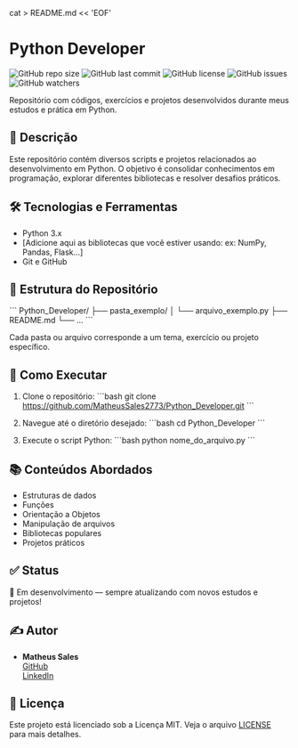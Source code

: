 cat > README.md << 'EOF'
# Python Developer

![GitHub repo size](https://img.shields.io/github/repo-size/MatheusSales2773/Python_Developer)
![GitHub last commit](https://img.shields.io/github/last-commit/MatheusSales2773/Python_Developer)
![GitHub license](https://img.shields.io/github/license/MatheusSales2773/Python_Developer)
![GitHub issues](https://img.shields.io/github/issues/MatheusSales2773/Python_Developer)
![GitHub watchers](https://img.shields.io/github/watchers/MatheusSales2773/Python_Developer?style=social)

Repositório com códigos, exercícios e projetos desenvolvidos durante meus estudos e prática em Python.

## 📌 Descrição

Este repositório contém diversos scripts e projetos relacionados ao desenvolvimento em Python. O objetivo é consolidar conhecimentos em programação, explorar diferentes bibliotecas e resolver desafios práticos.

## 🛠️ Tecnologias e Ferramentas

- Python 3.x
- [Adicione aqui as bibliotecas que você estiver usando: ex: NumPy, Pandas, Flask...]
- Git e GitHub

## 📂 Estrutura do Repositório

\`\`\`
Python_Developer/
├── pasta_exemplo/
│   └── arquivo_exemplo.py
├── README.md
└── ...
\`\`\`

Cada pasta ou arquivo corresponde a um tema, exercício ou projeto específico.

## 🚀 Como Executar

1. Clone o repositório:
   \`\`\`bash
   git clone https://github.com/MatheusSales2773/Python_Developer.git
   \`\`\`

2. Navegue até o diretório desejado:
   \`\`\`bash
   cd Python_Developer
   \`\`\`

3. Execute o script Python:
   \`\`\`bash
   python nome_do_arquivo.py
   \`\`\`

## 📚 Conteúdos Abordados

- Estruturas de dados
- Funções
- Orientação a Objetos
- Manipulação de arquivos
- Bibliotecas populares
- Projetos práticos

## ✅ Status

📖 Em desenvolvimento — sempre atualizando com novos estudos e projetos!

## ✍️ Autor

- **Matheus Sales**  
[GitHub](https://github.com/MatheusSales2773)  
[LinkedIn](https://www.linkedin.com/in/matheus-sales-carvalho-037916269/)

## 📄 Licença

Este projeto está licenciado sob a Licença MIT. Veja o arquivo [LICENSE](LICENSE) para mais detalhes.

